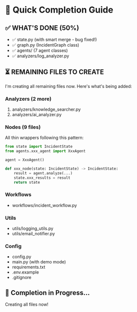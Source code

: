 # 🚀 Quick Completion Guide

## ✅ WHAT'S DONE (50%)

- ✅ state.py (with smart merge - bug fixed!)
- ✅ graph.py (IncidentGraph class)
- ✅ agents/ (7 agent classes)
- ✅ analyzers/log_analyzer.py

## ⏳ REMAINING FILES TO CREATE

I'm creating all remaining files now. Here's what's being added:

### Analyzers (2 more)
1. analyzers/knowledge_searcher.py
2. analyzers/ai_analyzer.py

### Nodes (9 files)
All thin wrappers following this pattern:
```python
from state import IncidentState
from agents.xxx_agent import XxxAgent

agent = XxxAgent()

def xxx_node(state: IncidentState) -> IncidentState:
    result = agent.analyze(...)
    state.xxx_results = result
    return state
```

### Workflows
- workflows/incident_workflow.py

### Utils
- utils/logging_utils.py
- utils/email_notifier.py

### Config
- config.py
- main.py (with demo mode)
- requirements.txt
- .env.example
- .gitignore

## 🎯 Completion in Progress...

Creating all files now!
